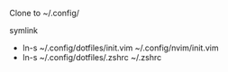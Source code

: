 Clone to ~/.config/

symlink
 - ln-s ~/.config/dotfiles/init.vim ~/.config/nvim/init.vim
 - ln-s ~/.config/dotfiles/.zshrc ~/.zshrc

